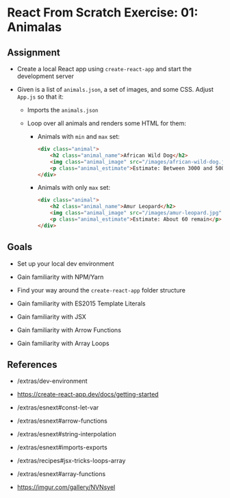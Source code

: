 # React From Scratch Exercise: 01: Animalas

## Assignment

- Create a local React app using `create-react-app` and start the development server

- Given is a list of `animals.json`, a set of images, and some CSS. Adjust `App.js` so that it:
    - Imports the `animals.json`
    - Loop over all animals and renders some HTML for them:

        - Animals with `min` and `max` set:

            ```html
            <div class="animal">
                <h2 class="animal_name">African Wild Dog</h2>
                <img class="animal_image" src="/images/african-wild-dog.jpg" alt="African Wild Dog" title="African Wild Dog">
                <p class="animal_estimate">Estimate: Between 3000 and 5000</p>
            </div>
            ```

        - Animals with only `max` set:

            ```html
            <div class="animal">
                <h2 class="animal_name">Amur Leopard</h2>
                <img class="animal_image" src="/images/amur-leopard.jpg" alt="Amur Leopard" title="Amur Leopard">
                <p class="animal_estimate">Estimate: About 60 remain</p>
            </div>
            ```

## Goals

- Set up your local dev environment
- Gain familiarity with NPM/Yarn
- Find your way around the `create-react-app` folder structure

- Gain familiarity with ES2015 Template Literals
- Gain familiarity with JSX
- Gain familiarity with Arrow Functions
- Gain familiarity with Array Loops

## References

- /extras/dev-environment
- https://create-react-app.dev/docs/getting-started

- /extras/esnext#const-let-var
- /extras/esnext#arrow-functions
- /extras/esnext#string-interpolation
- /extras/esnext#imports-exports
- /extras/recipes#jsx-tricks-loops-array
- /extras/esnext#array-functions

- https://imgur.com/gallery/NVNsyel
